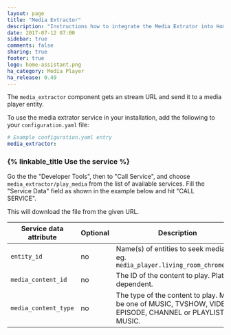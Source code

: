 ```yaml
---
layout: page
title: "Media Extractor"
description: "Instructions how to integrate the Media Extrator into Home Assistant."
date: 2017-07-12 07:00
sidebar: true
comments: false
sharing: true
footer: true
logo: home-assistant.png
ha_category: Media Player
ha_release: 0.49
---
```



The `media_extractor` component gets an stream URL and send it to a media player entity.

To use the media extrator service in your installation, add the following to your `configuration.yaml` file:

```yaml
# Example configuration.yaml entry
media_extractor:
```

### {% linkable_title Use the service %}

Go the the "Developer Tools", then to "Call Service", and choose `media_extractor/play_media` from the list of available services. Fill the "Service Data" field as shown in the example below and hit "CALL SERVICE".

This will download the file from the given URL.

| Service data attribute | Optional | Description |
| ---------------------- | -------- | ----------- |
| `entity_id`            |       no | Name(s) of entities to seek media on, eg. `media_player.living_room_chromecast`
| `media_content_id`     |       no | The ID of the content to play. Platform dependent.
| `media_content_type`   |       no | The type of the content to play. Must be one of MUSIC, TVSHOW, VIDEO, EPISODE, CHANNEL or PLAYLIST MUSIC.


